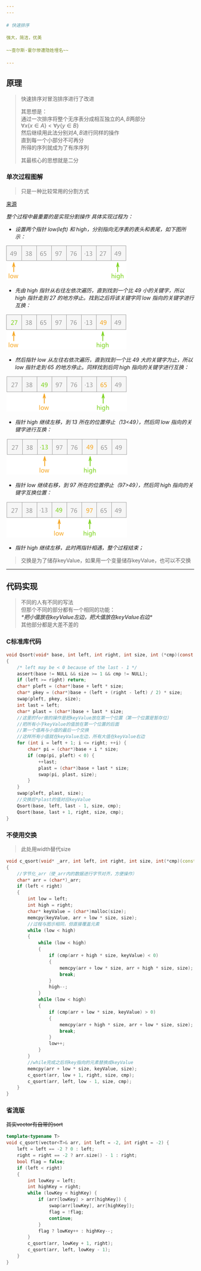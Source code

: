 ```yaml
---
---

# 快速排序

强大，简洁，优美

~~查尔斯·霍尔惨遭隐姓埋名~~

---
```


## 原理

>快速排序对冒泡排序进行了改进
>
>其思想是：  
>通过一次排序将整个无序表分成相互独立的$A,B$两部分  
>$\forall x \lbrace x\in A \rbrace < \forall y \lbrace y\in B \rbrace$  
>然后继续用此法分别对$A,B$进行同样的操作  
>直到每一个小部分不可再分  
>所得的序列就成为了有序序列
>
>其最核心的思想就是二分

### 单次过程图解

>只是一种比较常用的分割方式

[来源](http://data.biancheng.net/view/71.html)

*整个过程中最重要的是实现分割操作*
*具体实现过程为：*

+ *设置两个指针 low(left) 和 high，分别指向无序表的表头和表尾，如下图所示：*

![1](.src/qs1.png)

+ *先由 high 指针从右往左依次遍历，直到找到一个比 49 小的关键字，所以 high 指针走到 27 的地方停止。找到之后将该关键字同 low 指向的关键字进行互换：*

![1](.src/qs2.png)

+ *然后指针 low 从左往右依次遍历，直到找到一个比 49 大的关键字为止，所以 low 指针走到 65 的地方停止。同样找到后同 high 指向的关键字进行互换：*

![1](.src/qs3.png)

+ *指针 high 继续左移，到 13 所在的位置停止（13<49），然后同 low 指向的关键字进行互换：*

![1](./.src/qs4.png)

+ *指针 low 继续右移，到 97 所在的位置停止（97>49），然后同 high 指向的关键字互换位置：*

![1](./.src/qs5.png)

+ *指针 high 继续左移，此时两指针相遇，整个过程结束；*

>交换是为了储存keyValue，如果用一个变量储存keyValue，也可以不交换

---

## 代码实现

>不同的人有不同的写法  
>但那个不同的部分都有一个相同的功能：  
>***\*把小值放在keyValue左边，把大值放在keyValue右边\****  
>其他部分都是大差不差的

### C标准库代码

```c
void Qsort(void* base, int left, int right, int size, int (*cmp)(const void* a, const void* b))
{
    /* left may be < 0 because of the last - 1 */
    assert(base != NULL && size >= 1 && cmp != NULL);
    if (left >= right) return;
    char* pleft = (char*)base + left * size;
    char* pkey = (char*)base + (left + (right - left) / 2) * size;
    swap(pleft, pkey, size);
    int last = left;
    char* plast = (char*)base + last * size;
    //这里的for做的操作是把keyValue放在第一个位置（第一个位置是暂存位）
    //把所有小于keyValue的值放在第一个位置的后面
    //第一个值再与小值的最后一个交换
    //这样所有小值就在keyValue左边，所有大值在keyValue右边
    for (int i = left + 1; i <= right; ++i) {
        char* pi = (char*)base + i * size;
        if (cmp(pi, pleft) < 0) {
            ++last;
            plast = (char*)base + last * size;
            swap(pi, plast, size);
        }
    }
    swap(pleft, plast, size);
    //交换后*plast的值对应keyValue
    Qsort(base, left, last - 1, size, cmp);
    Qsort(base, last + 1, right, size, cmp);
}
```

### 不使用交换

> 此处用width替代size

```cpp
void c_qsort(void* _arr, int left, int right, int size, int(*cmp)(const void* a, const void* b))
{
    //字节化_arr（使_arr内的数据进行字节对齐，方便操作）
    char* arr = (char*)_arr;
    if (left < right)
    {
        int low = left;
        int high = right;
        char* keyValue = (char*)malloc(size);
        memcpy(keyValue, arr + low * size, size);
        //过程与图示相同，但直接覆盖元素
        while (low < high)
        {
            while (low < high)
            {
                if (cmp(arr + high * size, keyValue) < 0)
                {
                    memcpy(arr + low * size, arr + high * size, size);
                    break;
                }
                high--;
            }
            while (low < high)
            {
                if (cmp(arr + low * size, keyValue) > 0)
                {
                    memcpy(arr + high * size, arr + low * size, size);
                    break;
                }
                low++;
            }
        }
        //while完成之后将key指向的元素替换成keyValue
        memcpy(arr + low * size, keyValue, size);
        c_qsort(arr, low + 1, right, size, cmp);
        c_qsort(arr, left, low - 1, size, cmp);
    }
}
```

### 省流版

~~其实vector有自带的sort~~

```cpp
template<typename T>
void c_qsort(vector<T>& arr, int left = -2, int right = -2) {
    left = left == -2 ? 0 : left;
    right = right == -2 ? arr.size() - 1 : right;
    bool flag = false;
    if (left < right)
    {
        int lowKey = left;
        int highKey = right;
        while (lowKey < highKey) {
            if (arr[lowKey] > arr[highKey]) {
                swap(arr[lowKey], arr[highKey]);
                flag = !flag;
                continue;
            }
            flag ? lowKey++ : highKey--;
        }
        c_qsort(arr, lowKey + 1, right);
        c_qsort(arr, left, lowKey - 1);
    }
}
```
